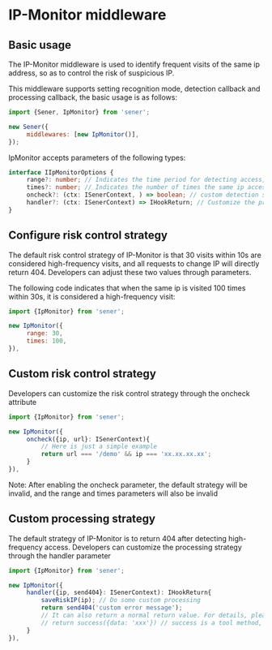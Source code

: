 <!--
  * @Author: chenzhongsheng
  * @Date: 2023-05-14 14:48:50
  * @Description: Coding something
-->
# IP-Monitor middleware

## Basic usage

The IP-Monitor middleware is used to identify frequent visits of the same ip address, so as to control the risk of suspicious IP.

This middleware supports setting recognition mode, detection callback and processing callback, the basic usage is as follows:

```js
import {Sener, IpMonitor} from 'sener';

new Sener({
     middlewares: [new IpMonitor()],
});
```

IpMonitor accepts parameters of the following types:

```ts
interface IIpMonitorOptions {
     range?: number; // Indicates the time period for detecting access, the unit is s
     times?: number; // Indicates the number of times the same ip access was detected
     oncheck?: (ctx: ISenerContext, ) => boolean; // custom detection strategy
     handler?: (ctx: ISenerContext) => IHookReturn; // Customize the processing logic after the detection hit
}
```

## Configure risk control strategy

The default risk control strategy of IP-Monitor is that 30 visits within 10s are considered high-frequency visits, and all requests to change IP will directly return 404. Developers can adjust these two values ​​through parameters.

The following code indicates that when the same ip is visited 100 times within 30s, it is considered a high-frequency visit:

```js
import {IpMonitor} from 'sener';

new IpMonitor({
     range: 30,
     times: 100,
}),
```

## Custom risk control strategy

Developers can customize the risk control strategy through the oncheck attribute

```ts
import {IpMonitor} from 'sener';

new IpMonitor({
     oncheck({ip, url}: ISenerContext){
         // Here is just a simple example
         return url === '/demo' && ip === 'xx.xx.xx.xx';
     }
}),
```

Note: After enabling the oncheck parameter, the default strategy will be invalid, and the range and times parameters will also be invalid

## Custom processing strategy

The default strategy of IP-Monitor is to return 404 after detecting high-frequency access. Developers can customize the processing strategy through the handler parameter

```ts
import {IpMonitor} from 'sener';

new IpMonitor({
     handler({ip, send404}: ISenerContext): IHookReturn{
         saveRiskIP(ip); // Do some custom processing
         return send404('custom error message');
         // It can also return a normal return value. For details, please refer to the return of router middleware
         // return success({data: 'xxx'}) // success is a tool method, please refer to the previous article
     }
}),
```
